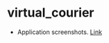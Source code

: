 # virtual_courier
  - Application screenshots. [Link](https://drive.google.com/drive/folders/1GMTOiqPRTM8Yskxm6S4siJx4WqFW3n02?usp=share_link)
